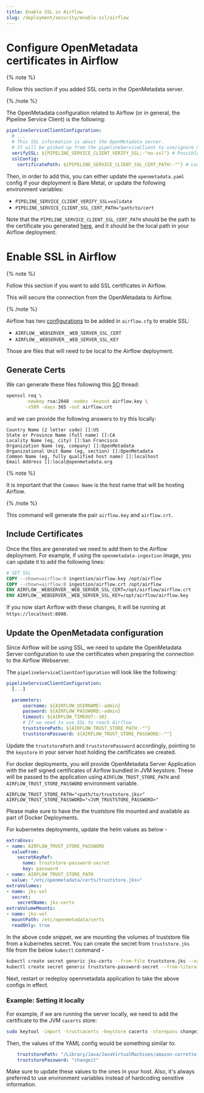 ```yaml
---
title: Enable SSL in Airflow
slug: /deployment/security/enable-ssl/airflow
---
```


# Configure OpenMetadata certificates in Airflow

{% note %}

Follow this section if you added SSL certs in the OpenMetadata server.

{% /note %}

The OpenMetadata configuration related to Airflow (or in general, the Pipeline Service Client) is the following:

```yaml
pipelineServiceClientConfiguration:
  # ...
  # This SSL information is about the OpenMetadata server.
  # It will be picked up from the pipelineServiceClient to use/ignore SSL when connecting to the OpenMetadata server.
  verifySSL: ${PIPELINE_SERVICE_CLIENT_VERIFY_SSL:-"no-ssl"} # Possible values are "no-ssl", "ignore", "validate"
  sslConfig:
    certificatePath: ${PIPELINE_SERVICE_CLIENT_SSL_CERT_PATH:-""} # Local path for the Pipeline Service Client
```

Then, in order to add this, you can either update the `openmetadata.yaml` config if your deployment is Bare Metal,
or update the following environment variables:

- `PIPELINE_SERVICE_CLIENT_VERIFY_SSL=validate`
- `PIPELINE_SERVICE_CLIENT_SSL_CERT_PATH="path/to/cert`

Note that the `PIPELINE_SERVICE_CLIENT_SSL_CERT_PATH` should be the path to the certificate you generated
[here](https://docs.open-metadata.org/v1.1.1/deployment/security/enable-ssl), and it should be the local path
in your Airflow deployment.


# Enable SSL in Airflow

{% note %}

Follow this section if you want to add SSL certificates in Airflow.

This will secure the connection from the OpenMetadata to Airflow.

{% /note %}

Airflow has two [configurations](https://airflow.apache.org/docs/apache-airflow/stable/configurations-ref.html#web-server-ssl-cert) to be added in `airflow.cfg` to enable SSL:
- `AIRFLOW__WEBSERVER__WEB_SERVER_SSL_CERT`
- `AIRFLOW__WEBSERVER__WEB_SERVER_SSL_KEY`

Those are files that will need to be local to the Airflow deployment.

## Generate Certs

We can generate these files following this [SO](https://stackoverflow.com/questions/47883769/how-to-enable-ssl-on-apache-airflow) thread:

```bash
openssl req \
       -newkey rsa:2048 -nodes -keyout airflow.key \
       -x509 -days 365 -out airflow.crt
```

and we can provide the following answers to try this locally:

```
Country Name (2 letter code) []:US
State or Province Name (full name) []:CA
Locality Name (eg, city) []:San Francisco
Organization Name (eg, company) []:OpenMetadata
Organizational Unit Name (eg, section) []:OpenMetadata
Common Name (eg, fully qualified host name) []:localhost
Email Address []:local@openmetadata.org
```

{% note %}

It is important that the `Common Name` is the host name that will be hosting Airflow. 

{% /note %}

This command will generate the pair `airflow.key` and `airflow.crt`.

## Include Certificates

Once the files are generated we need to add them to the Airflow deployment. For example, if using the `openmetadata-ingestion`
image, you can update it to add the following lines:

```dockerfile
# SET SSL
COPY --chown=airflow:0 ingestion/airflow.key /opt/airflow
COPY --chown=airflow:0 ingestion/airflow.crt /opt/airflow
ENV AIRFLOW__WEBSERVER__WEB_SERVER_SSL_CERT=/opt/airflow/airflow.crt
ENV AIRFLOW__WEBSERVER__WEB_SERVER_SSL_KEY=/opt/airflow/airflow.key
```

If you now start Airflow with these changes, it will be running at `https://localhost:8080`.

## Update the OpenMetadata configuration

Since Airflow will be using SSL, we need to update the OpenMetadata Server configuration to use the certificates
when preparing the connection to the Airflow Webserver.

The `pipelineServiceClientConfiguration` will look like the following:

```yaml
pipelineServiceClientConfiguration:
  [...]

  parameters:
      username: ${AIRFLOW_USERNAME:-admin}
      password: ${AIRFLOW_PASSWORD:-admin}
      timeout: ${AIRFLOW_TIMEOUT:-10}
      # If we need to use SSL to reach Airflow
      truststorePath: ${AIRFLOW_TRUST_STORE_PATH:-""}
      truststorePassword: ${AIRFLOW_TRUST_STORE_PASSWORD:-""}
```

Update the `truststorePath` and `truststorePassword` accordingly, pointing to the `keystore` in your server host
holding the certificates we created.

For docker deployments, you will provide OpenMetadata Server Application with the self signed certificates of Airflow bundled in JVM keystore.
These will be passed to the application using `AIRFLOW_TRUST_STORE_PATH` and `AIRFLOW_TRUST_STORE_PASSWORD` environment variable.

```
AIRFLOW_TRUST_STORE_PATH="<path/to/truststore.jks>"
AIRFLOW_TRUST_STORE_PASSWORD="<JVM_TRUSTSTORE_PASSWORD>"
```
Please make sure to have the the truststore file mounted and available as part of Docker Deployments.

For kubernetes deployments, update the helm values as below -

```yaml
extraEnvs:
- name: AIRFLOW_TRUST_STORE_PASSWORD
  valueFrom:
    secretKeyRef:
      name: truststore-password-secret
      key: password
- name: AIRFLOW_TRUST_STORE_PATH
  value: "/etc/openmetadata/certs/truststore.jks>"
extraVolumes:
- name: jks-vol
  secret:
    secretName: jks-certs
extraVolumeMounts:
- name: jks-vol
  mountPath: /etc/openmetadata/certs
  readOnly: true
```

In the above code snippet, we are mounting the volumes of truststore file from a kubernetes secret. You can create the secret from `truststore.jks` file from the below `kubectl` command -

```bash
kubectl create secret generic jks-certs --from-file truststore.jks --namespace <NAMESPACE_NAME>
kubectl create secret generic truststore-password-secret --from-literal password=<YOUR_TRUSTSTORE_PASSWORD> --namespace <NAMESPACE_NAME>
```

Next, restart or redeploy openmetadata application to take the above configs in effect.

### Example: Setting it locally

For example, if we are running the server locally, we need to add the certificate to the JVM `cacerts` store:

```bash
sudo keytool -import -trustcacerts -keystore cacerts -storepass changeit -noprompt -alias localhost -file /path/to/airflow.crt
```

Then, the values of the YAML config would be something similar to:

```yaml
    truststorePath: "/Library/Java/JavaVirtualMachines/amazon-corretto-11.jdk/Contents/Home/lib/security/cacerts"
    truststorePassword: "changeit"
```

Make sure to update these values to the ones in your host. Also, it's always preferred to use environment variables
instead of hardcoding sensitive information.
